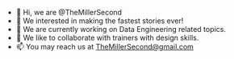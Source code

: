 - 👋 Hi, we are @TheMillerSecond
- 👀 We interested in making the fastest stories ever!
- 🌱 We are currently working on Data Engineering related topics.
- 💞️ We like to collaborate with trainers with design skills.
- 📫 You may reach us at TheMillerSecond@gmail.com

<!---
TheMillerSecond/TheMillerSecond is a ✨ special ✨ repository because its `README.md` (this file) appears on your GitHub profile.
You can click the Preview link to take a look at your changes. 
--->
